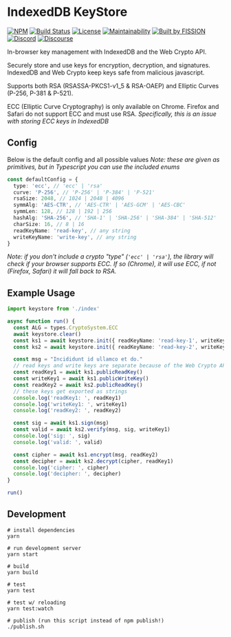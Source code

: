 # IndexedDB KeyStore

[![NPM](https://img.shields.io/npm/v/keystore-idb)](https://www.npmjs.com/package/keystore-idb)
[![Build Status](https://travis-ci.org/fission-suite/keystore-idb.svg?branch=master)](https://travis-ci.org/fission-suite/keystore-idb)
[![License](https://img.shields.io/badge/License-Apache%202.0-blue.svg)](https://github.com/fission-suite/blob/master/LICENSE)
[![Maintainability](https://api.codeclimate.com/v1/badges/b0fabd7e80c6bd2c0c7b/maintainability)](https://codeclimate.com/github/fission-suite/keystore-idb/maintainability)
[![Built by FISSION](https://img.shields.io/badge/⌘-Built_by_FISSION-purple.svg)](https://fission.codes)
[![Discord](https://img.shields.io/discord/478735028319158273.svg)](https://discord.gg/zAQBDEq)
[![Discourse](https://img.shields.io/discourse/https/talk.fission.codes/topics)](https://talk.fission.codes)

In-browser key management with IndexedDB and the Web Crypto API.

Securely store and use keys for encryption, decryption, and signatures. IndexedDB and Web Crypto keep keys safe from malicious javascript.

Supports both RSA (RSASSA-PKCS1-v1_5 & RSA-OAEP) and Elliptic Curves (P-256, P-381 & P-521).

ECC (Elliptic Curve Cryptography) is only available on Chrome. Firefox and Safari do not support ECC and must use RSA.
_Specifically, this is an issue with storing ECC keys in IndexedDB_

## Config
Below is the default config and all possible values
_Note: these are given as primitives, but in Typescript you can use the included enums_

```typescript
const defaultConfig = {
  type: 'ecc', // 'ecc' | 'rsa'
  curve: 'P-256', // 'P-256' | 'P-384' | 'P-521'
  rsaSize: 2048, // 1024 | 2048 | 4096
  symmAlg: 'AES-CTR', // 'AES-CTR' | 'AES-GCM' | 'AES-CBC'
  symmLen: 128, // 128 | 192 | 256
  hashAlg: 'SHA-256', // 'SHA-1' | 'SHA-256' | 'SHA-384' | 'SHA-512'
  charSize: 16, // 8 | 16
  readKeyName: 'read-key', // any string
  writeKeyName: 'write-key', // any string
}
```
_Note: if you don't include a crypto "type" (`'ecc' | 'rsa'`), the library will check if your browser supports ECC. If so (Chrome), it will use ECC, if not (Firefox, Safari) it will fall back to RSA._

## Example Usage
```typescript
import keystore from './index'

async function run() {
  const ALG = types.CryptoSystem.ECC
  await keystore.clear()
  const ks1 = await keystore.init({ readKeyName: 'read-key-1', writeKeyName: 'write-key-1' })
  const ks2 = await keystore.init({ readKeyName: 'read-key-2', writeKeyName: 'write-key-2' })

  const msg = "Incididunt id ullamco et do."
  // read keys and write keys are separate because of the Web Crypto API
  const readKey1 = await ks1.publicReadKey()
  const writeKey1 = await ks1.publicWriteKey()
  const readKey2 = await ks2.publicReadKey()
  // these keys get exported as strings
  console.log('readKey1: ', readKey1)
  console.log('writeKey1: ', writeKey1)
  console.log('readKey2: ', readKey2)

  const sig = await ks1.sign(msg)
  const valid = await ks2.verify(msg, sig, writeKey1)
  console.log('sig: ', sig)
  console.log('valid: ', valid)

  const cipher = await ks1.encrypt(msg, readKey2)
  const decipher = await ks2.decrypt(cipher, readKey1)
  console.log('cipher: ', cipher)
  console.log('decipher: ', decipher)
}

run()
```

## Development

```shell
# install dependencies
yarn

# run development server
yarn start

# build
yarn build

# test
yarn test

# test w/ reloading
yarn test:watch

# publish (run this script instead of npm publish!)
./publish.sh
```
